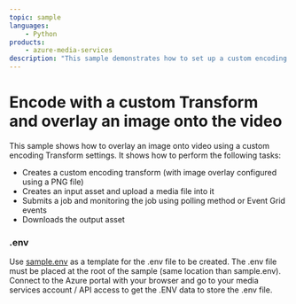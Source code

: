 ```yaml
---
topic: sample
languages:
    - Python
products:
    - azure-media-services
description: "This sample demonstrates how to set up a custom encoding job that can overlay an image on top of your video during encoding."
---
```


# Encode with a custom Transform and overlay an image onto the video

This sample shows how to overlay an image onto video using a custom encoding Transform settings. It shows how to perform the following tasks:

* Creates a custom encoding transform (with image overlay configured using a PNG file)
* Creates an input asset and upload a media file into it
* Submits a job and monitoring the job using polling method or Event Grid events
* Downloads the output asset

### .env

Use [sample.env](../../sample.env) as a template for the .env file to be created. The .env file must be placed at the root of the sample (same location than sample.env).
Connect to the Azure portal with your browser and go to your media services account / API access to get the .ENV data to store the .env file.